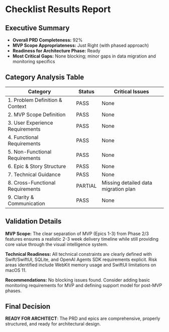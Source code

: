# Checklist Results Report

## Executive Summary

- **Overall PRD Completeness:** 92%
- **MVP Scope Appropriateness:** Just Right (with phased approach)
- **Readiness for Architecture Phase:** Ready
- **Most Critical Gaps:** None blocking; minor gaps in data migration and monitoring specifics

## Category Analysis Table

| Category                         | Status  | Critical Issues |
| -------------------------------- | ------- | --------------- |
| 1. Problem Definition & Context  | PASS    | None            |
| 2. MVP Scope Definition          | PASS    | None            |
| 3. User Experience Requirements  | PASS    | None            |
| 4. Functional Requirements       | PASS    | None            |
| 5. Non-Functional Requirements   | PASS    | None            |
| 6. Epic & Story Structure        | PASS    | None            |
| 7. Technical Guidance            | PASS    | None            |
| 8. Cross-Functional Requirements | PARTIAL | Missing detailed data migration plan |
| 9. Clarity & Communication       | PASS    | None            |

## Validation Details

**MVP Scope:** The clear separation of MVP (Epics 1-3) from Phase 2/3 features ensures a realistic 2-3 week delivery timeline while still providing core value through the visual intelligence system.

**Technical Readiness:** All technical constraints are clearly defined with Swift/SwiftUI, SQLite, and OpenAI Agents SDK requirements explicit. Risk areas identified include WebKit memory usage and SwiftUI limitations on macOS 11.

**Recommendations:** No blocking issues found. Consider adding basic monitoring requirements for MVP and defining support model for post-MVP phases.

## Final Decision

**READY FOR ARCHITECT**: The PRD and epics are comprehensive, properly structured, and ready for architectural design.
